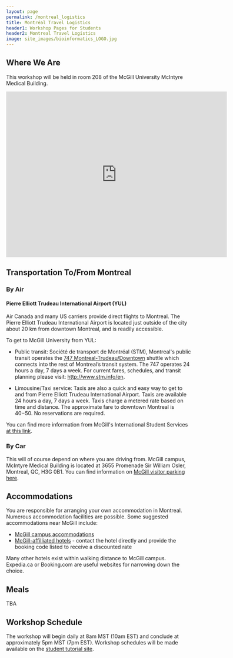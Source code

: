 ```yaml
---
layout: page
permalink: /montreal_logistics
title: Montréal Travel Logistics
header1: Workshop Pages for Students
header2: Montreal Travel Logistics
image: site_images/bioinformatics_LOGO.jpg
---
```

## Where We Are

This workshop will be held in room 208 of the McGill University McIntyre Medical Building.  

<iframe width="600" height="450" frameborder="0" style="border:0" src="https://www.google.com/maps/embed/v1/place?q=McIntyre%20Medical%20Building&key=AIzaSyAY3MSfX-l_zVGMaSrEcq7w2wLJd4gVF5U" allowfullscreen></iframe>

## Transportation To/From Montreal  

### By Air  

#### Pierre Elliott Trudeau International Airport (YUL)  

Air Canada and many US carriers provide direct flights to Montreal. The Pierre Elliott Trudeau International Airport is located just outside of the city about 20 km from downtown Montreal, and is readily accessible. 

To get to McGill University from YUL:  

* Public transit: Société de transport de Montréal (STM), Montreal's public transit operates the [747 Montreal-Trudeau/Downtown](https://www.stm.info/en/info/networks/bus/shuttle/747-yul-montreal-trudeau-airport-downtown-shuttle) shuttle which connects into the rest of Montreal’s transit system. The 747 operates 24 hours a day, 7 days a week. For current fares, schedules, and transit planning please visit: http://www.stm.info/en. 

* Limousine/Taxi service: Taxis are also a quick and easy way to get to and from Pierre Elliott Trudeau International Airport. Taxis are available 24 hours a day, 7 days a week. Taxis charge a metered rate based on time and distance. The approximate fare to downtown Montreal is $40-$50. No reservations are required. 

You can find more information from McGill's International Student Services [at this link](https://www.mcgill.ca/internationalstudents/pre-arrival/arrival-clearing-customs/gettingtocampus).

### By Car  

This will of course depend on where you are driving from. McGill campus, McIntyre Medical Building is located at 3655 Promenade Sir William Osler, Montreal, QC, H3G 0B1. You can find information on [McGill visitor parking here](https://www.mcgill.ca/transport/parking/downtown/visitors).

## Accommodations

You are responsible for arranging your own accommodation in Montreal. Numerous accommodation facilities are possible. Some suggested accommodations near McGill include:

* [McGill campus accommodations](https://www.mcgill.ca/accommodations/summer)
* [McGill-affilliated hotels](https://www.mcgill.ca/accommodations/mohp/downtown) - contact the hotel directly and provide the booking code listed to receive a discounted rate

Many other hotels exist within walking distance to McGill campus. Expedia.ca or Booking.com are useful websites for narrowing down the choice.

## Meals
TBA  
<!-- A light breakfast and snacks will be provided. You are responsible for your own lunch and dinner arrangements. There is dining on McGill campus, as well as numerous local restaurants and pubs. -->

## Workshop Schedule

The workshop will begin daily at 8am MST (10am EST) and conclude at approximately 5pm MST (7pm EST). Workshop schedules will be made available on the [student tutorial site](https://bioinformaticsdotca.github.io/MET_2023).
